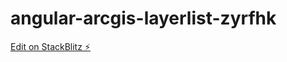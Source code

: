 # angular-arcgis-layerlist-zyrfhk

[Edit on StackBlitz ⚡️](https://stackblitz.com/edit/angular-arcgis-layerlist-zyrfhk)